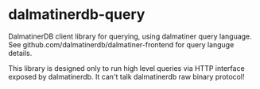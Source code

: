 # dalmatinerdb-query

DalmatinerDB client library for querying, using dalmatiner query language. See github.com/dalmatinerdb/dalmatiner-frontend for query languge details.

This library is designed only to run high level queries via HTTP interface exposed by dalmatinerdb. It can't talk dalmatinerdb raw binary protocol!
